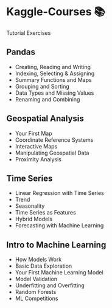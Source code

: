 # Kaggle-Courses :books:
Tutorial Exercises

## Pandas
- Creating, Reading and Writing
- Indexing, Selecting & Assigning
- Summary Functions and Maps
- Grouping and Sorting
- Data Types and Missing Values
- Renaming and Combining

## Geospatial Analysis
- Your First Map
- Coordinate Reference Systems
- Interactive Maps
- Manipulating Geospatial Data
- Proximity Analysis

## Time Series
- Linear Regression with Time Series
- Trend
- Seasonality
- Time Series as Features
- Hybrid Models
- Forecasting with Machine Learning

## Intro to Machine Learning
- How Models Work
- Basic Data Exploration
- Your First Machine Learning Model
- Model Validation
- Underfitting and Overfitting
- Random Forests
- ML Competitions
